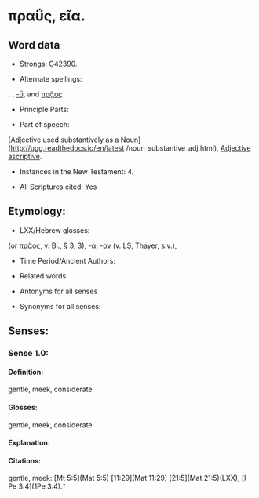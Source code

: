 # πραΰς, εῖα.

<!-- Status: S2=NeedsReview -->
<!-- Lexica used for edits: BDAG, FFM, LN, A-S -->

## Word data

* Strongs: G42390.

* Alternate spellings:

, , [-ΰ](), and [πρᾷος]()

* Principle Parts: 


* Part of speech: 

[Adjective used substantively as a Noun](http://ugg.readthedocs.io/en/latest
/noun_substantive_adj.html),
[Adjective ascriptive](http://ugg.readthedocs.io/en/latest/adjective_ascriptive.html).

* Instances in the New Testament: 4.

* All Scriptures cited: Yes

## Etymology: 


* LXX/Hebrew glosses: 

(or [πρᾶος](), v. Bl., § 3, 3), [-α](), [-ον]() (v. LS, Thayer, s.v.),

* Time Period/Ancient Authors: 


* Related words: 

* Antonyms for all senses

* Synonyms for all senses: 


## Senses: 


### Sense  1.0: 

#### Definition: 

gentle, meek, considerate

#### Glosses: 

gentle, meek, considerate 

#### Explanation: 


#### Citations: 

gentle, meek: [Mt 5:5](Mat 5:5) [11:29](Mat 11:29) [21:5](Mat 21:5)(LXX), [I Pe 3:4](1Pe 3:4).†